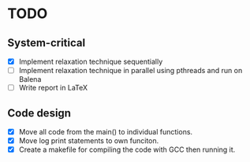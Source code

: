# TODO

## System-critical

* [X] Implement relaxation technique sequentially
* [ ] Implement relaxation technique in parallel using pthreads and run on Balena
* [ ] Write report in LaTeX

## Code design

* [X] Move all code from the main() to individual functions.
* [X] Move log print statements to own funciton.
* [X] Create a makefile for compiling the code with GCC then running it.
